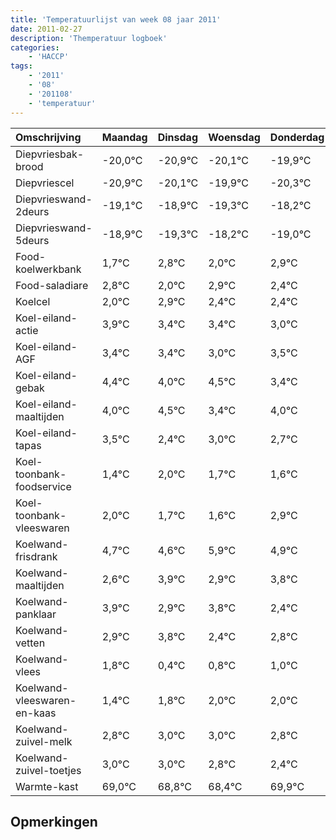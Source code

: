 ```yaml
---
title: 'Temperatuurlijst van week 08 jaar 2011'
date: 2011-02-27
description: 'Themperatuur logboek'
categories:
    - 'HACCP'
tags:
    - '2011'
    - '08'
    - '201108'
    - 'temperatuur'
---
```

|Omschrijving|Maandag|Dinsdag|Woensdag|Donderdag|Vrijdag|Zaterdag|Zondag|
|:---|:---|:---|:---|:---|:---|:---|:---|
|Diepvriesbak-brood|-20,0°C|-20,9°C|-20,1°C|-19,9°C|-20,3°C|-19,2°C|-20,0°C|
|Diepvriescel|-20,9°C|-20,1°C|-19,9°C|-20,3°C|-19,2°C|-20,0°C|-19,1°C|
|Diepvrieswand-2deurs|-19,1°C|-18,9°C|-19,3°C|-18,2°C|-19,0°C|-18,1°C|-18,6°C|
|Diepvrieswand-5deurs|-18,9°C|-19,3°C|-18,2°C|-19,0°C|-18,1°C|-18,6°C|-18,6°C|
|Food-koelwerkbank|1,7°C|2,8°C|2,0°C|2,9°C|2,4°C|2,4°C|2,0°C|
|Food-saladiare|2,8°C|2,0°C|2,9°C|2,4°C|2,4°C|2,0°C|2,5°C|
|Koelcel|2,0°C|2,9°C|2,4°C|2,4°C|2,0°C|2,5°C|1,4°C|
|Koel-eiland-actie|3,9°C|3,4°C|3,4°C|3,0°C|3,5°C|2,4°C|3,0°C|
|Koel-eiland-AGF|3,4°C|3,4°C|3,0°C|3,5°C|2,4°C|3,0°C|2,7°C|
|Koel-eiland-gebak|4,4°C|4,0°C|4,5°C|3,4°C|4,0°C|3,7°C|3,6°C|
|Koel-eiland-maaltijden|4,0°C|4,5°C|3,4°C|4,0°C|3,7°C|3,6°C|4,9°C|
|Koel-eiland-tapas|3,5°C|2,4°C|3,0°C|2,7°C|2,6°C|3,9°C|2,9°C|
|Koel-toonbank-foodservice|1,4°C|2,0°C|1,7°C|1,6°C|2,9°C|1,9°C|2,8°C|
|Koel-toonbank-vleeswaren|2,0°C|1,7°C|1,6°C|2,9°C|1,9°C|2,8°C|1,4°C|
|Koelwand-frisdrank|4,7°C|4,6°C|5,9°C|4,9°C|5,8°C|4,4°C|4,8°C|
|Koelwand-maaltijden|2,6°C|3,9°C|2,9°C|3,8°C|2,4°C|2,8°C|3,0°C|
|Koelwand-panklaar|3,9°C|2,9°C|3,8°C|2,4°C|2,8°C|3,0°C|3,0°C|
|Koelwand-vetten|2,9°C|3,8°C|2,4°C|2,8°C|3,0°C|3,0°C|2,8°C|
|Koelwand-vlees|1,8°C|0,4°C|0,8°C|1,0°C|1,0°C|0,8°C|0,4°C|
|Koelwand-vleeswaren-en-kaas|1,4°C|1,8°C|2,0°C|2,0°C|1,8°C|1,4°C|2,9°C|
|Koelwand-zuivel-melk|2,8°C|3,0°C|3,0°C|2,8°C|2,4°C|3,9°C|3,8°C|
|Koelwand-zuivel-toetjes|3,0°C|3,0°C|2,8°C|2,4°C|3,9°C|3,8°C|2,9°C|
|Warmte-kast|69,0°C|68,8°C|68,4°C|69,9°C|69,8°C|68,9°C|69,9°C|

## Opmerkingen



